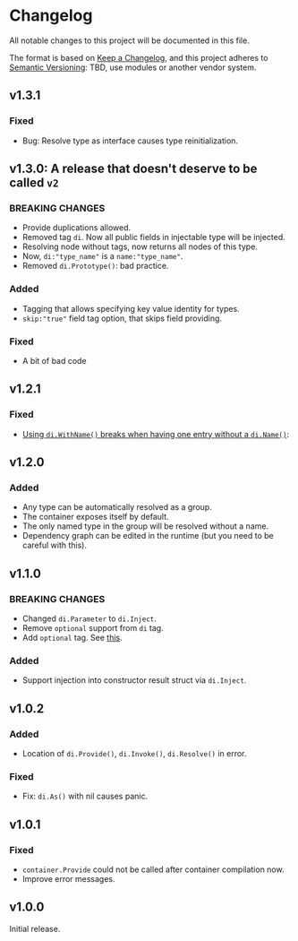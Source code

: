 # Changelog

All notable changes to this project will be documented in this file.

The format is based on
[Keep a Changelog](https://keepachangelog.com/en/1.0.0/), and this
project adheres to
[Semantic Versioning](https://semver.org/spec/v2.0.0.html): TBD, use modules or another vendor system.

## v1.3.1

### Fixed

- Bug: Resolve type as interface causes type reinitialization.

## v1.3.0: A release that doesn't deserve to be called `v2`

### BREAKING CHANGES

- Provide duplications allowed.
- Removed tag `di`. Now all public fields in injectable type will be injected.
- Resolving node without tags, now returns all nodes of this type.
- Now, `di:"type_name"` is a `name:"type_name"`.
- Removed `di.Prototype()`: bad practice.

### Added

- Tagging that allows specifying key value identity for types.
- `skip:"true"` field tag option, that skips field providing.

### Fixed

- A bit of bad code

## v1.2.1

### Fixed

- [Using `di.WithName()` breaks when having one entry without a `di.Name()`](https://github.com/goava/di/issues/16):

## v1.2.0

### Added

- Any type can be automatically resolved as a group.
- The container exposes itself by default.
- The only named type in the group will be resolved without a name.
- Dependency graph can be edited in the runtime (but you need to be
  careful with this).

## v1.1.0

### BREAKING CHANGES

- Changed `di.Parameter` to `di.Inject`.
- Remove `optional` support from `di` tag.
- Add `optional` tag. See
  [this](https://github.com/goava/di#optional-parameters).

### Added

- Support injection into constructor result struct via `di.Inject`.

## v1.0.2

### Added

- Location of `di.Provide()`, `di.Invoke()`, `di.Resolve()` in error.

### Fixed

- Fix: `di.As()` with nil causes panic.

## v1.0.1

### Fixed

- `container.Provide` could not be called after container compilation
  now.
- Improve error messages.


## v1.0.0

Initial release.
